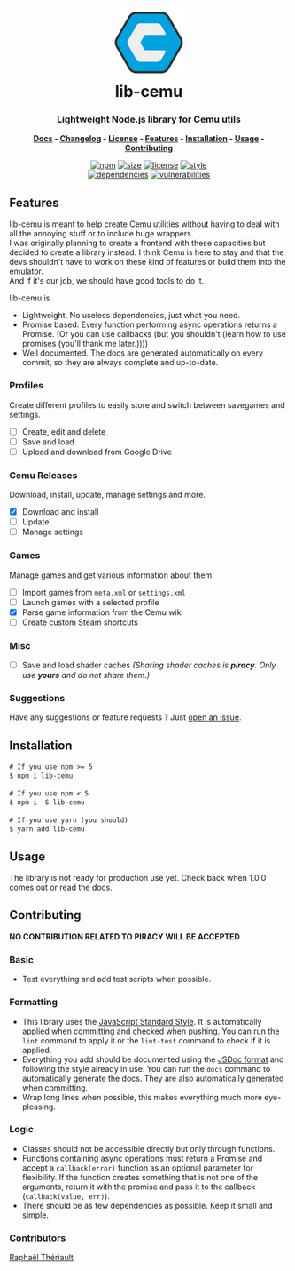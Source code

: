 <h1 align="center">
	<br>
    <a href="https://github.com/raftario/lib-cemu#readme"><img 
    	width="128" 
        alt="logo" 
        src="https://raw.githubusercontent.com/raftario/lib-cemu/master/assets/logo.svg?sanitize=true"></a>
    <br>
    lib-cemu
    <br>
</h1>

<h3 align="center">
	Lightweight Node.js library for Cemu utils
</h3>

<p align="center">
	<strong>
		<a href="DOCS.md">Docs</a>
		-
		<a href="CHANGELOG.md">Changelog</a>
		-
		<a href="LICENSE">License</a>
		-
		<a href="#Features">Features</a>
		-
		<a href="#Installation">Installation</a>
		-
		<a href="#Usage">Usage</a>
		-
		<a href="#Contributing">Contributing</a>
	</strong>
</p>
<p align="center">
	<a href="https://www.npmjs.com/package/lib-cemu"><img
		alt="npm"
		src="https://img.shields.io/npm/v/lib-cemu.svg?color=00a2df"></a>
	<a href="https://bundlephobia.com/result?p=lib-cemu"><img
		alt="size"
		src="https://img.shields.io/bundlephobia/minzip/lib-cemu.svg?color=00a2df"></a>
	<a href="https://opensource.org/licenses/MIT"><img
		alt="license"
		src="https://img.shields.io/github/license/raftario/lib-cemu.svg?color=00a2df"></a>
	<a href="https://standardjs.com"><img
		alt="style"
		src="https://img.shields.io/badge/code_style-standard-00a2df.svg"></a>
    <br>
	<a href="https://david-dm.org/raftario/lib-cemu"><img
		alt="dependencies"
		src="https://img.shields.io/david/raftario/lib-cemu.svg"></a>
	<a href="https://snyk.io/test/npm/lib-cemu"><img
		alt="vulnerabilities"
		src="https://img.shields.io/snyk/vulnerabilities/npm/lib-cemu.svg"></a>
</p>


## Features
lib-cemu is meant to help create Cemu utilities without having to deal with all the annoying stuff or to include huge wrappers.  
I was originally planning to create a frontend with these capacities but decided to create a library instead. I think Cemu is here to stay and that the devs shouldn't have to work on these kind of features or build them into the emulator.  
And if it's our job, we should have good tools to do it.

lib-cemu is
* Lightweight. No useless dependencies, just what you need.
* Promise based. Every function performing async operations returns a Promise. (Or you can use callbacks (but you shouldn't (learn how to use promises (you'll thank me later.))))
* Well documented. The docs are generated automatically on every commit, so they are always complete and up-to-date.
### Profiles
Create different profiles to easily store and switch between savegames and settings.
- [ ] Create, edit and delete
- [ ] Save and load
- [ ] Upload and download from Google Drive
### Cemu Releases
Download, install, update, manage settings and more.
- [x] Download and install
- [ ] Update
- [ ] Manage settings
### Games
Manage games and get various information about them.
- [ ] Import games from `meta.xml` or `settings.xml`
- [ ] Launch games with a selected profile
- [x] Parse game information from the Cemu wiki
- [ ] Create custom Steam shortcuts
### Misc
- [ ] Save and load shader caches *(Sharing shader caches is **piracy**. Only use **yours** and do not share them.)*
### Suggestions
Have any suggestions or feature requests ? Just [open an issue](https://github.com/raftario/lib-cemu/issues/new).

## Installation
```console
# If you use npm >= 5
$ npm i lib-cemu

# If you use npm < 5
$ npm i -S lib-cemu

# If you use yarn (you should)
$ yarn add lib-cemu
```

## Usage
The library is not ready for production use yet. Check back when 1.0.0 comes out or read [the docs](DOCS.md).

## Contributing
**NO CONTRIBUTION RELATED TO PIRACY WILL BE ACCEPTED**
### Basic
* Test everything and add test scripts when possible.
### Formatting
* This library uses the [JavaScript Standard Style](https://standardjs.com). It is automatically applied when committing and checked when pushing. You can run the `lint` command to apply it or the `lint-test` command to check if it is applied.
* Everything you add should be documented using the [JSDoc format](http://usejsdoc.org/) and following the style already in use. You can run the `docs` command to automatically generate the docs. They are also automatically generated when committing.
* Wrap long lines when possible, this makes everything much more eye-pleasing.
### Logic
* Classes should not be accessible directly but only through functions.
* Functions containing async operations must return a Promise and accept a `callback(error)` function as an optional parameter for flexibility. If the function creates something that is not one of the arguments, return it with the promise and pass it to the callback (`callback(value, err)`).
* There should be as few dependencies as possible. Keep it small and simple.
### Contributors
[Raphaël Thériault](https://github.com/raftario)